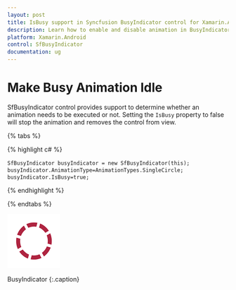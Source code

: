 ```yaml
---
layout: post
title: IsBusy support in Syncfusion BusyIndicator control for Xamarin.Android
description: Learn how to enable and disable animation in BusyIndicator
platform: Xamarin.Android
control: SfBusyIndicator
documentation: ug
---
```


# Make Busy Animation Idle

SfBusyIndicator control provides support to determine whether an animation needs to be executed or not. Setting the `IsBusy` property to false will stop the animation and removes the control from view.

{% tabs %}

{% highlight c# %}

	SfBusyIndicator busyIndicator = new SfBusyIndicator(this);
	busyIndicator.AnimationType=AnimationTypes.SingleCircle;
	busyIndicator.IsBusy=true;

{% endhighlight %}

{% endtabs %}

![](images/IsBusy_img1.png)                                                                                                   

BusyIndicator
{:.caption}


